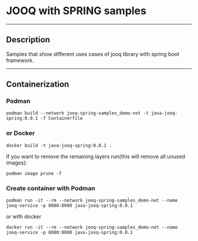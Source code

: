 # JOOQ with SPRING samples

<hr/>

## Description

Samples that show different uses cases of jooq library with spring boot framework.

<hr/>

## Containerization

### Podman
```shell
podman build --network jooq-spring-samples_demo-net -t java-jooq-spring:0.0.1 -f Containerfile
```

### or Docker
```shell
docker build -t java-jooq-spring:0.0.1 .
```

If you want to remove the remaining layers run(this will remove all unused images):
```shell
podman image prune -f
```

### Create container with Podman

```shell
podman run -it --rm --network jooq-spring-samples_demo-net --name jooq-service -p 8080:8080 java-jooq-spring:0.0.1
```

or with docker
```shell
docker run -it --rm --network jooq-spring-samples_demo-net --name jooq-service -p 8080:8080 java-jooq-spring:0.0.1
```
